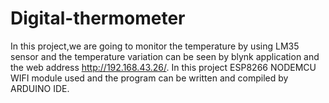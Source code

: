 # Digital-thermometer
In this project,we are going to monitor the temperature by using LM35 sensor and the temperature variation can be seen by blynk application and the web address http://192.168.43.26/.
 In this project ESP8266 NODEMCU WIFI module used and the program can be written and compiled by ARDUINO IDE.
